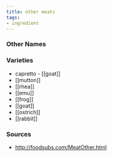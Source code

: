 ```yaml
---
title: other meats
tags:
- ingredient
---
```



### Other Names


### Varieties

* capretto - [[goat]]
* [[mutton]]
* [[rhea]]
* [[emu]]
* [[frog]]
* [[goat]]
* [[ostrich]]
* [[rabbit]]

### Sources
* http://foodsubs.com/MeatOther.html

